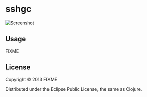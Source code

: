 # sshgc

![Screenshot](https://github.com/coldnew/sshgc/raw/master/doc/screenshot.png)


## Usage

FIXME

## License

Copyright © 2013 FIXME

Distributed under the Eclipse Public License, the same as Clojure.
